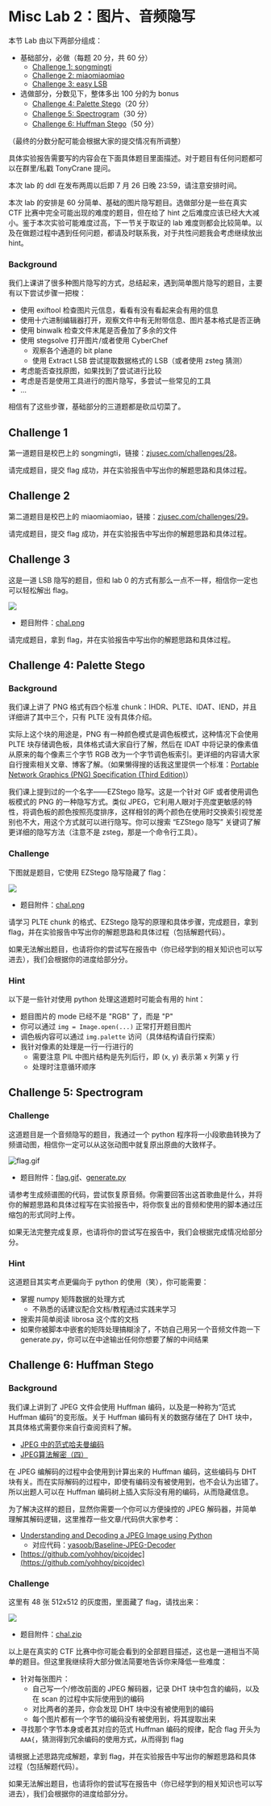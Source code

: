 # Misc Lab 2：图片、音频隐写

本节 Lab 由以下两部分组成：

- 基础部分，必做（每题 20 分，共 60 分）
    - [Challenge 1: songmingti](#challenge-1)
    - [Challenge 2: miaomiaomiao](#challenge-2)
    - [Challenge 3: easy LSB](#challenge-3)
- 选做部分，分数见下，整体多出 100 分的为 bonus
    - [Challenge 4: Palette Stego](#challenge-4-palette-stego)（20 分）
    - [Challenge 5: Spectrogram](#challenge-5-spectrogram)（30 分）
    - [Challenge 6: Huffman Stego](#challenge-6-huffman-stego)（50 分）

（最终的分数分配可能会根据大家的提交情况有所调整）

具体实验报告需要写的内容会在下面具体题目里面描述。对于题目有任何问题都可以在群里/私戳 TonyCrane 提问。

本次 lab 的 ddl 在发布两周以后即 7 月 26 日晚 23:59，请注意安排时间。

本次 lab 的安排是 60 分简单、基础的图片隐写题目。选做部分是一些在真实 CTF 比赛中完全可能出现的难度的题目，但在给了 hint 之后难度应该已经大大减小。鉴于本次实验可能难度过高，下一节关于取证的 lab 难度则都会比较简单。以及在做题过程中遇到任何问题，都请及时联系我，对于共性问题我会考虑继续放出 hint。

### Background
我们上课讲了很多种图片隐写的方式，总结起来，遇到简单图片隐写的题目，主要有以下尝试步骤一把梭：

- 使用 exiftool 检查图片元信息，看看有没有看起来会有用的信息
- 使用十六进制编辑器打开，观察文件中有无附带信息、图片基本格式是否正确
- 使用 binwalk 检查文件末尾是否叠加了多余的文件
- 使用 stegsolve 打开图片/或者使用 CyberChef
    - 观察各个通道的 bit plane
    - 使用 Extract LSB 尝试提取数据格式的 LSB（或者使用 zsteg 猜测）
- 考虑能否查找原图，如果找到了尝试进行比较
- 考虑是否是使用工具进行的图片隐写，多尝试一些常见的工具
- ...

相信有了这些步骤，基础部分的三道题都是砍瓜切菜了。

## Challenge 1

第一道题目是校巴上的 songmingti，链接：[zjusec.com/challenges/28](https://zjusec.com/challenges/28)。

请完成题目，提交 flag 成功，并在实验报告中写出你的解题思路和具体过程。

## Challenge 2

第二道题目是校巴上的 miaomiaomiao，链接：[zjusec.com/challenges/29](https://zjusec.com/challenges/29)。

请完成题目，提交 flag 成功，并在实验报告中写出你的解题思路和具体过程。

## Challenge 3

这是一道 LSB 隐写的题目，但和 lab 0 的方式有那么一点不一样，相信你一定也可以轻松解出 flag。

![](misc-lab2/chal.png)

- 题目附件：[chal.png](https://raw.githubusercontent.com/team-s2/summer_course_2023/master/src/topic/misc-lab2/easy_lsb/chal.png)

请完成题目，拿到 flag，并在实验报告中写出你的解题思路和具体过程。

## Challenge 4: Palette Stego
### Background

我们课上讲了 PNG 格式有四个标准 chunk：IHDR、PLTE、IDAT、IEND，并且详细讲了其中三个，只有 PLTE 没有具体介绍。

实际上这个块的用途是，PNG 有一种颜色模式是调色板模式，这种情况下会使用 PLTE 块存储调色板，具体格式请大家自行了解，然后在 IDAT 中将记录的像素值从原来的每个像素三个字节 RGB 改为一个字节调色板索引。更详细的内容请大家自行搜索相关文章、博客了解。（如果懒得搜的话我这里提供一个标准：[Portable Network Graphics (PNG) Specification (Third Edition)](https://www.w3.org/TR/png-3/)）

我们课上提到过的一个名字——EZStego 隐写。这是一个针对 GIF 或者使用调色板模式的 PNG 的一种隐写方式。类似 JPEG，它利用人眼对于亮度更敏感的特性，将调色板的颜色按照亮度排序，这样相邻的两个颜色在使用时交换索引视觉差别也不大，用这个方式就可以进行隐写。你可以搜索 “EZStego 隐写” 关键词了解更详细的隐写方法（注意不是 zsteg，那是一个命令行工具）。

### Challenge
下图就是题目，它使用 EZStego 隐写隐藏了 flag：

![](misc-lab2/palette.png)

- 题目附件：[chal.png](https://raw.githubusercontent.com/team-s2/summer_course_2023/master/src/topic/misc-lab2/palette/chal.png)

请学习 PLTE chunk 的格式、EZStego 隐写的原理和具体步骤，完成题目，拿到 flag，并在实验报告中写出你的解题思路和具体过程（包括解题代码）。

如果无法解出题目，也请将你的尝试写在报告中（你已经学到的相关知识也可以写进去），我们会根据你的进度给部分分。

### Hint

以下是一些针对使用 python 处理这道题时可能会有用的 hint：

- 题目图片的 mode 已经不是 "RGB" 了，而是 "P"
- 你可以通过 `img = Image.open(...)` 正常打开题目图片
- 调色板内容可以通过 `img.palette` 访问（具体结构请自行探索）
- 我针对像素的处理是一行一行进行的
    - 需要注意 PIL 中图片结构是先列后行，即 (x, y) 表示第 x 列第 y 行
    - 处理时注意循环顺序

## Challenge 5: Spectrogram
### Challenge
这道题目是一个音频隐写的题目，我通过一个 python 程序将一小段歌曲转换为了频谱动图，相信你一定可以从这张动图中就复原出原曲的大致样子。

![flag.gif](misc-lab2/flag.gif)

- 题目附件：[flag.gif](https://raw.githubusercontent.com/team-s2/summer_course_2023/master/src/topic/misc-lab2/fourier/flag.gif)、[generate.py](https://raw.githubusercontent.com/team-s2/summer_course_2023/master/src/topic/misc-lab2/fourier/generate.py)

请参考生成频谱图的代码，尝试恢复原音频。你需要回答出这首歌曲是什么，并将你的解题思路和具体过程写在实验报告中，将你恢复出的音频和使用的脚本通过压缩包的形式同时上传。

如果无法完整完成复原，也请将你的尝试写在报告中，我们会根据完成情况给部分分。

### Hint

这道题目其实考点更偏向于 python 的使用（笑），你可能需要：

- 掌握 numpy 矩阵数据的处理方式
    - 不熟悉的话建议配合文档/教程通过实践来学习
- 搜索并简单阅读 librosa 这个库的文档
- 如果你被脚本中嵌套的矩阵处理搞糊涂了，不妨自己用另一个音频文件跑一下 generate.py，你可以在中途输出任何你想要了解的中间结果

## Challenge 6: Huffman Stego
### Background

我们课上讲到了 JPEG 文件会使用 Huffman 编码，以及是一种称为“范式 Huffman 编码”的变形版。关于 Huffman 编码有关的数据存储在了 DHT 块中，其具体格式需要你来自行查阅资料了解。

- [JPEG 中的范式哈夫曼编码](https://zhuanlan.zhihu.com/p/72044095)
- [JPEG算法解密（四）](https://www.thecodeway.com/?p=522)

在 JPEG 编解码的过程中会使用到计算出来的 Huffman 编码，这些编码与 DHT 块有关。而在实际解码的过程中，即使有编码没有被使用到，也不会认为出错了。所以出题人可以在 Huffman 编码树上插入实际没有用的编码，从而隐藏信息。

为了解决这样的题目，显然你需要一个你可以方便操控的 JPEG 解码器，并简单理解其解码逻辑，这里推荐一些文章/代码供大家参考：

- [Understanding and Decoding a JPEG Image using Python](https://yasoob.me/posts/understanding-and-writing-jpeg-decoder-in-python/)
    - 对应代码：[yasoob/Baseline-JPEG-Decoder](https://github.com/yasoob/Baseline-JPEG-Decoder)
- [https://github.com/yohhoy/picojdec](https://github.com/yohhoy/picojdec)

### Challenge

这里有 48 张 512x512 的灰度图，里面藏了 flag，请找出来：

![](misc-lab2/huffman_intro.png)

- 题目附件：[chal.zip](https://raw.githubusercontent.com/team-s2/summer_course_2023/master/src/topic/misc-lab2/huffman/chal.zip)

以上是在真实的 CTF 比赛中你可能会看到的全部题目描述，这也是一道相当不简单的题目。但这里我继续将大部分做法简要地告诉你来降低一些难度：

- 针对每张图片：
    - 自己写一个/修改前面的 JPEG 解码器，记录 DHT 块中包含的编码，以及在 scan 的过程中实际使用到的编码
    - 对比两者的差异，你会发现 DHT 块中没有被使用到的编码
    - 每个图片都有一个字节的编码没有被使用到，将其提取出来
- 寻找那个字节本身或者其对应的范式 Huffman 编码的规律，配合 flag 开头为 `AAA{`，猜测得到冗余编码的使用方式，从而得到 flag

请根据上述思路完成解题，拿到 flag，并在实验报告中写出你的解题思路和具体过程（包括解题代码）。

如果无法解出题目，也请将你的尝试写在报告中（你已经学到的相关知识也可以写进去），我们会根据你的进度给部分分。